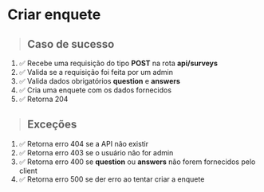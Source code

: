 # Criar enquete

> ## Caso de sucesso
1. ✅ Recebe uma requisição do tipo **POST** na rota **api/surveys**
2. ✅ Valida se a requisição foi feita por um admin
3. ✅ Valida dados obrigatórios **question** e **answers**
4. ✅ Cria uma enquete com os dados fornecidos
6. ✅ Retorna 204

> ## Exceções
1. ✅ Retorna erro 404 se a API não existir
2. ✅ Retorna erro 403 se o usuário não for admin
3. ✅ Retorna erro 400 se **question** ou **answers** não forem fornecidos pelo client
5. ✅ Retorna erro 500 se der erro ao tentar criar a enquete